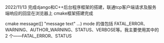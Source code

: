 2022/11/13
完成django和C++后台程序框架的搭建，联通tcp客户端请求及服务端响应的回显在浏览器上
cmake框架搭建完成


cmake
message([<mode>] "message text" ...)
mode 的值包括 FATAL_ERROR、WARNING、AUTHOR_WARNING、STATUS、VERBOSE等。我主要使用其中的 2 个——FATAL_ERROR、STATUS